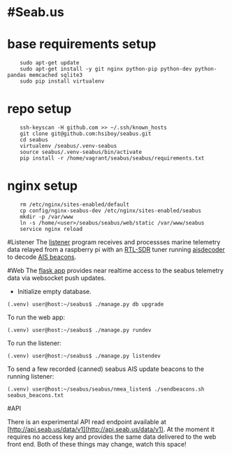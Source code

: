 #Seab.us
=======

# base requirements setup
```
    sudo apt-get update
    sudo apt-get install -y git nginx python-pip python-dev python-pandas memcached sqlite3
    sudo pip install virtualenv
```
# repo setup
```
    ssh-keyscan -H github.com >> ~/.ssh/known_hosts
    git clone git@github.com:hsiboy/seabus.git
    cd seabus
    virtualenv /seabus/.venv-seabus
    source seabus/.venv-seabus/bin/activate
    pip install -r /home/vagrant/seabus/seabus/requirements.txt
```
# nginx setup
```
    rm /etc/nginx/sites-enabled/default
    cp config/nginx-seabus-dev /etc/nginx/sites-enabled/seabus
    mkdir -p /var/www
    ln -s /home/<user>/seabus/seabus/web/static /var/www/seabus
    service nginx reload
```



#Listener
The [listener](seabus/nmea_listen/listener.py) program receives and processses marine telemetry data relayed from a raspberry pi with an [RTL-SDR](http://www.rtl-sdr.com/about-rtl-sdr/) tuner running [aisdecoder](https://github.com/sailoog/aisdecoder) to decode [AIS beacons](https://en.wikipedia.org/wiki/Automatic_identification_system).

#Web
The [flask app](seabus/web/) provides near realtime access to the seabus telemetry data via websocket push updates.

* Initialize empty database.
```
(.venv) user@host:~/seabus$ ./manage.py db upgrade
```

To run the web app:
```
(.venv) user@host:~/seabus$ ./manage.py rundev
```

To run the listener:
```
(.venv) user@host:~/seabus$ ./manage.py listendev
```

To send a few recorded (canned) seabus AIS update beacons to the running listener:
```
(.venv) user@host:~/seabus/seabus/nmea_listen$ ./sendbeacons.sh seabus_beacons.txt 
```


#API

There is an experimental API read endpoint available at [http://api.seab.us/data/v1](http://api.seab.us/data/v1). At the moment it requires no access key and provides the same data delivered to the web front end. Both of these things may change, watch this space!
